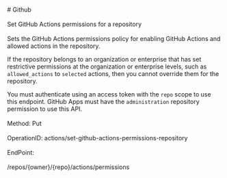 <br>#     Github</br>
<br>Set GitHub Actions permissions for a repository</br>
<br>Sets the GitHub Actions permissions policy for enabling GitHub Actions and allowed actions in the repository.

If the repository belongs to an organization or enterprise that has set restrictive permissions at the organization or enterprise levels, such as `allowed_actions` to `selected` actions, then you cannot override them for the repository.

You must authenticate using an access token with the `repo` scope to use this endpoint. GitHub Apps must have the `administration` repository permission to use this API.</br>
<br>Method: Put</br>
<br>OperationID: actions/set-github-actions-permissions-repository</br>
<br>EndPoint:</br>
<br>/repos/{owner}/{repo}/actions/permissions</br>
